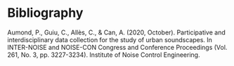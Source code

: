 # Bibliography

Aumond, P., Guiu, C., Allès, C., & Can, A. (2020, October). Participative and interdisciplinary data collection for the study of urban soundscapes. In INTER-NOISE and NOISE-CON Congress and Conference Proceedings (Vol. 261, No. 3, pp. 3227-3234). Institute of Noise Control Engineering.

